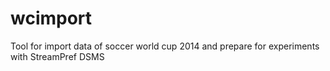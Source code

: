 # wcimport
Tool for import data of soccer world cup 2014 and prepare for experiments with StreamPref DSMS
